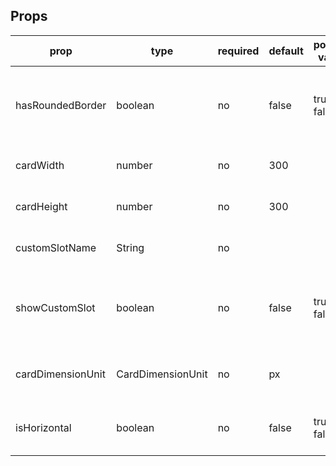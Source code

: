 ## Props

<table class="table table-bordered table-striped">
    <thead>
    <tr>
        <th>prop</th>
        <th>type</th>
        <th>required</th>
        <th>default</th>
        <th>possible values</th>
        <th>description</th>
    </tr>
    </thead>
    <tbody>
        <tr>
          <td>hasRoundedBorder</td>
          <td>boolean</td>
          <td>no</td>
          <td>false</td>
          <td>true | false</td>
          <td>Flag to determine whether or not to have rounded borders </td>
        </tr>
        <tr>
          <td>cardWidth</td>
          <td>number</td>
          <td>no</td>
          <td>300</td>
          <td></td>
          <td>The width of the card component </td>
        </tr>		
        <tr>
          <td>cardHeight</td>
          <td>number</td>
          <td>no</td>
          <td>300</td>
          <td></td>
          <td>The height of the card component</td>
        </tr>
        <tr>
          <td>customSlotName</td>
          <td>String</td>
          <td>no</td>
          <td></td>
          <td></td>
          <td>The name of the child slot</td>
        </tr>
           <tr>
          <td>showCustomSlot</td>
          <td>boolean</td>
          <td>no</td>
          <td>false</td>
          <td>true | false</td>
          <td>Flag to determine whether or not to render the custom slot     </td>
        </tr>
           <tr>
          <td>cardDimensionUnit</td>
          <td>CardDimensionUnit</td>
          <td>no</td>
          <td>px</td>
          <td></td>
          <td>The unit for the card width and height</td>
        </tr>
           <tr>
          <td>isHorizontal</td>
          <td>boolean</td>
          <td>no</td>
          <td>false</td>
          <td>true | false</td>
          <td>Flag to determine the content direction</td>
        </tr>
    </tbody>
</table>

